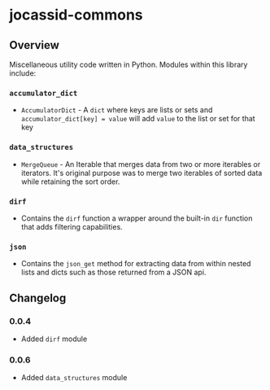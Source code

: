 # jocassid-commons

## Overview
Miscellaneous utility code written in Python.  Modules within this library 
include:

### `accumulator_dict`
* `AccumulatorDict` - A `dict` where keys are lists or sets and 
`accumulator_dict[key] = value` will add `value` to the list or set for that key

### `data_structures`
* `MergeQueue` - An Iterable that merges data from two or more iterables or 
iterators.  It's original purpose was to merge two iterables of sorted data 
while retaining the sort order.

### `dirf`
* Contains the `dirf` function a wrapper around the built-in `dir` function that adds filtering capabilities.

### `json`
* Contains the `json_get` method for extracting data from within
  nested lists and dicts such as those returned from a JSON api.

  
## Changelog

### 0.0.4
* Added `dirf` module

### 0.0.6
* Added `data_structures` module
